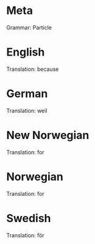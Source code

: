Meta
====

Grammar: Particle



English
=======

Translation: because



German
======

Translation: weil



New Norwegian
=============

Translation: for



Norwegian
=========

Translation: for



Swedish
=======

Translation: för
